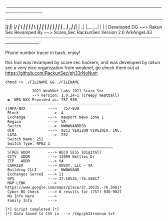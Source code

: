 `──────────────────────────────────────────────────────────────
 _____  _     _  ______ __   _  _____  __   _ _     _ _______
|_____] |_____| |_____/ | \  | |     | | \  | |     | |  |  |
|       |     | |    \_ |  \_| |_____| |  \_| |_____| |  |  |
Developed OG ~~> Rakun Sec       Revamped By ~~> Scare_Sec
RackunSec                Version 2.0             ArkAngeL43
─────────────────────────────────────────────────────────────`

Phone number tracer in bash, enjoy!


this tool was revamped by scare sec hackers, and was developed by rakun sec a very nice organization from weaknet, go check them out at
<br>
https://github.com/RackunSec/ph33rNoNum

`chmod +x ./FILENAME && ./FILENAME`
```
            2021 WeakNet Labs 2021 Scare_Sec
            --> Version: 1.0.24-1 (creepy meatball)
 ☎  NPA-NXX Provided as: 757-930
────────────────────────────────────────────────
{}NPA-NXX          --->   757-930
 Block             --->  A
 Exchange          --->  Newport News Zone 1
 Region            --->  VA
 Switch            --->  NWNWVANDDS0
 OCN               --->  9213 VERIZON VIRGINIA, INC.
 LATA              --->  252
 Switch Name: 252
 Switch Type: NPNZ 1
────────────────────────────────────────────────
 STREE ADDR        ---> WECO 5ESS (Digital)
 CITY  ADDR        ---> 12999 Nettles Dr
 ZIP   ADDR        ---> VA
 CARRIER           ---> ONVOY, LLC - VA 
 Building CLLI     --->  NWNWVAND
 Exchanges Served  ---> 11
 GPS               ---> 37.10535,-76.50817
 MAP LINK          ---> https://www.google.com/maps/place/37.10535,-76.50817
 Cyber BG Check    ---> 0 results for (757) 930-9027
 No Info Here      --->
 Family Info       --->

[*] Script completed [*]
[*] Data Saved to CSV in ---> /tmp/ph33rnonum.txt 

```

